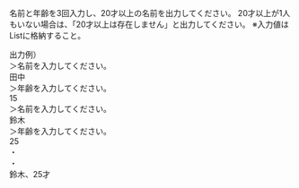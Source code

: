 名前と年齢を3回入力し、20才以上の名前を出力してください。
20才以上が1人もいない場合は、「20才以上は存在しません」と出力してください。
※入力値はListに格納すること。  

出力例）  
＞名前を入力してください。  
田中  
＞年齢を入力してください。  
15  
＞名前を入力してください。  
鈴木  
＞年齢を入力してください。  
25  
・  
・  
鈴木、25才
